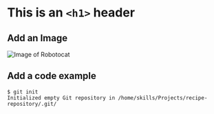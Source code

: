 # This is an `<h1>` header

## Add an Image

![Image of Robotocat](https://octodex.github.com/images/Robotocat.png)

## Add a code example

```
$ git init
Initialized empty Git repository in /home/skills/Projects/recipe-repository/.git/
```
